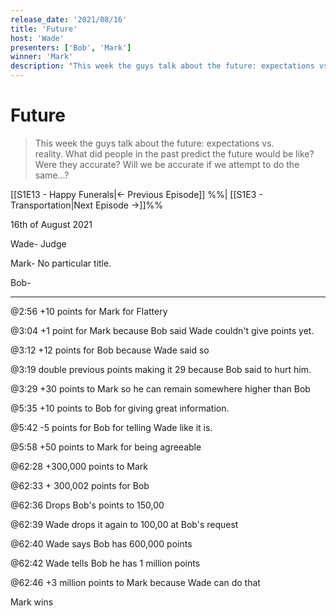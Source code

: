 ```yaml
---
release_date: '2021/08/16'
title: 'Future'
host: 'Wade'
presenters: ['Bob', 'Mark']
winner: 'Mark'
description: "This week the guys talk about the future: expectations vs. reality. What did people in the past predict the future would be like? Were they accurate? Will we be accurate if we attempt to do the same…?"
---
```


# Future

> This week the guys talk about the future: expectations vs. reality. What did people in the past predict the future would be like? Were they accurate? Will we be accurate if we attempt to do the same…?

[[S1E13 - Happy Funerals|← Previous Episode]] %%| [[S1E3 - Transportation|Next Episode →]]%%

16th of August 2021

  

Wade- Judge

  

Mark- No particular title.

  

Bob-

___

  

@2:56 +10 points for Mark for Flattery

  

@3:04 +1 point for Mark because Bob said Wade couldn't give points yet.

  

@3:12 +12 points for Bob because Wade said so

  

@3:19 double previous points making it 29 because Bob said to hurt him.

  

@3:29 +30 points to Mark so he can remain somewhere higher than Bob

  

@5:35 +10 points to Bob for giving great information.

  

@5:42 -5 points for Bob for telling Wade like it is.

  

@5:58 +50 points to Mark for being agreeable

  

@62:28 +300,000 points to Mark

@62:33 + 300,002 points for Bob

@62:36 Drops Bob's points to 150,00

@62:39 Wade drops it again to 100,00 at Bob's request

@62:40 Wade says Bob has 600,000 points

@62:42 Wade tells Bob he has 1 million points

@62:46 +3 million points to Mark because Wade can do that

  

Mark wins